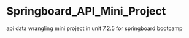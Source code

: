 # Springboard_API_Mini_Project
api data wrangling mini project in unit 7.2.5 for springboard bootcamp
